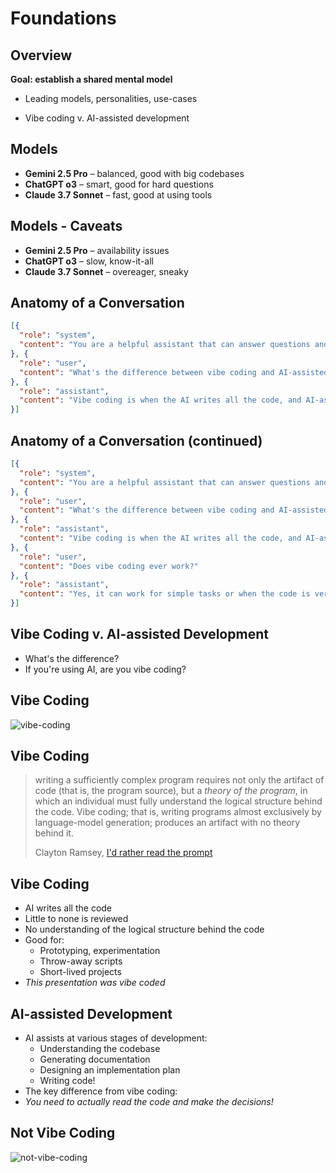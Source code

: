 # Foundations
<!-- section-time: 10m -->

## Overview

**Goal: establish a shared mental model**

* Leading models, personalities, use-cases
<!-- * Anatomy of a conversation
* Context management -->
* Vibe coding v. AI-assisted development

## Models

* **Gemini 2.5 Pro** – balanced, good with big codebases
* **ChatGPT o3** – smart, good for hard questions
* **Claude 3.7 Sonnet** – fast, good at using tools

## Models - Caveats

* **Gemini 2.5 Pro** – availability issues
* **ChatGPT o3** – slow, know-it-all
* **Claude 3.7 Sonnet** – overeager, sneaky

## Anatomy of a Conversation

```json
[{
  "role": "system",
  "content": "You are a helpful assistant that can answer questions and help with tasks."
}, {
  "role": "user",
  "content": "What's the difference between vibe coding and AI-assisted development?"
}, {
  "role": "assistant",
  "content": "Vibe coding is when the AI writes all the code, and AI-assisted development is when the AI helps you write the code."
}]
```

## Anatomy of a Conversation (continued)

```json
[{
  "role": "system",
  "content": "You are a helpful assistant that can answer questions and help with tasks."
}, {
  "role": "user",
  "content": "What's the difference between vibe coding and AI-assisted development?"
}, {
  "role": "assistant",
  "content": "Vibe coding is when the AI writes all the code, and AI-assisted development is when the AI helps you write the code."
}, {
  "role": "user",
  "content": "Does vibe coding ever work?"
}, {
  "role": "assistant",
  "content": "Yes, it can work for simple tasks or when the code is very short-lived."
}]
```

## Vibe Coding v. AI-assisted Development

- What's the difference?
- If you're using AI, are you vibe coding?

## Vibe Coding 

<!-- hide-title -->

![vibe-coding](/vibe-coding.png)

## Vibe Coding
<!-- hide-title -->

> writing a sufficiently complex program requires not only the artifact of code (that is, the program source), but a *theory of the program*, in which an individual must fully understand the logical structure behind the code. Vibe coding; that is, writing programs almost exclusively by language-model generation; produces an artifact with no theory behind it. 
>
> Clayton Ramsey, [I'd rather read the prompt](https://claytonwramsey.com/blog/prompt/)

## Vibe Coding 

* AI writes all the code
* Little to none is reviewed
* No understanding of the logical structure behind the code
* Good for:
  - Prototyping, experimentation
  - Throw-away scripts
  - Short-lived projects
* *This presentation was vibe coded*

## AI-assisted Development

* AI assists at various stages of development:
  - Understanding the codebase
  - Generating documentation
  - Designing an implementation plan
  - Writing code!
* The key difference from vibe coding:
* *You need to actually read the code and make the decisions!*

## Not Vibe Coding
<!-- hide-title -->

![not-vibe-coding](/not-vibe-coding.png)

<!-- This is what we're interested in. -->
<!-- TODO: Add slide to say as much? Or just discuss -->
